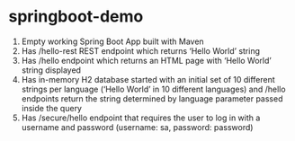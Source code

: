 # springboot-demo
1.	Empty working Spring Boot App built with Maven
2.	Has /hello-rest REST endpoint which returns ‘Hello World’ string
3.	Has /hello endpoint which returns an HTML page with ‘Hello World’ string displayed
4.	Has in-memory H2 database started with an initial set of 10 different strings per language (‘Hello World’ in 10 different languages) and /hello endpoints return the string determined by language parameter passed inside the query
5.	Has /secure/hello endpoint that requires the user to log in with a username and password (username: sa, password: password)
